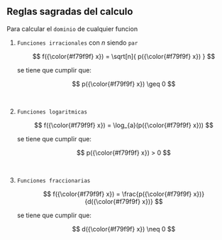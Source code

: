 


## Reglas sagradas del calculo

Para calcular el `dominio` de cualquier funcion

1. `Funciones irracionales` con $n$ siendo `par`

    $$
        f({\color{#f79f9f} x}) =  \sqrt[n]{ p({\color{#f79f9f} x}) }
    $$

    se tiene que cumplir que: 

    $$
        p({\color{#f79f9f} x}) \geq  0
    $$

<br>    

2. `Funciones logaritmicas` 

    $$
        f({\color{#f79f9f} x}) = \log_{a}(p({\color{#f79f9f} x}))
    $$

    se tiene que cumplir que:

    $$
        p({\color{#f79f9f} x}) >  0
    $$

<br>

3. `Funciones fraccionarias`

    $$
        f({\color{#f79f9f} x}) = \frac{p({\color{#f79f9f} x})}{d({\color{#f79f9f} x})}
    $$

    se tiene que cumplir que:

    $$
        d({\color{#f79f9f} x}) \neq   0
    $$